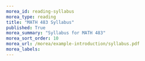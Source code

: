 ```yaml
---
morea_id: reading-syllabus
morea_type: reading
title: "MATH 483 Syllabus"
published: True
morea_summary: "Syllabus for MATH 483"
morea_sort_order: 10
morea_url: /morea/example-introduction/syllabus.pdf
morea_labels: 
---
```


